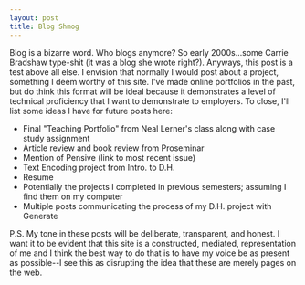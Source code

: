 ```yaml
---
layout: post
title: Blog Shmog
---
```


Blog is a bizarre word. Who blogs anymore? So early 2000s...some Carrie Bradshaw type-shit (it was a blog she wrote right?).
Anyways, this post is a test above all else. I envision that normally I would post about a project, something I deem worthy of this site. I've made online portfolios in the past, but do think this format will be ideal because it demonstrates a level of technical proficiency that I want to demonstrate to employers. 
To close, I'll list some ideas I have for future posts here:

* Final "Teaching Portfolio" from Neal Lerner's class along with case study assignment
* Article review and book review from Proseminar
* Mention of Pensive (link to most recent issue)
* Text Encoding project from Intro. to D.H.
* Resume
* Potentially the projects I completed in previous semesters; assuming I find them on my computer
* Multiple posts communicating the process of my D.H. project with Generate

P.S. My tone in these posts will be deliberate, transparent, and honest. I want it to be evident that this site is a constructed, mediated, representation of me and I think the best way to do that is to have my voice be as present as possible--I see this as disrupting the idea that these are merely pages on the web.

